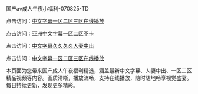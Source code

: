 国产av成人午夜小福利-070825-TD

点击访问：<a href="https://heiliaoe8ajia.pages.dev">中文字幕一区二区三区在线播放</a>

点击访问：<a href="https://heiliaoxqkkct.pages.dev">亚洲中文字幕一区二区不卡</a>

点击访问：<a href="https://heiliaoxwd5i8.pages.dev">中文字幕久久久久人妻中出</a>

点击访问：<a href="https://heiliaoe8ajia.pages.dev">中文字幕一区二区三区在线播放</a>

本页面为您带来国产成人午夜福利精选，涵盖最新中文字幕、人妻中出、一区二区精品视频等内容。画质清晰，播放流畅，支持在线播放，随时随地畅享视觉盛宴。每日持续更新，发现更多精彩。

<span style="display:none;">[Canonical link](https://github.com/MA070825/MA13 ）</span>
